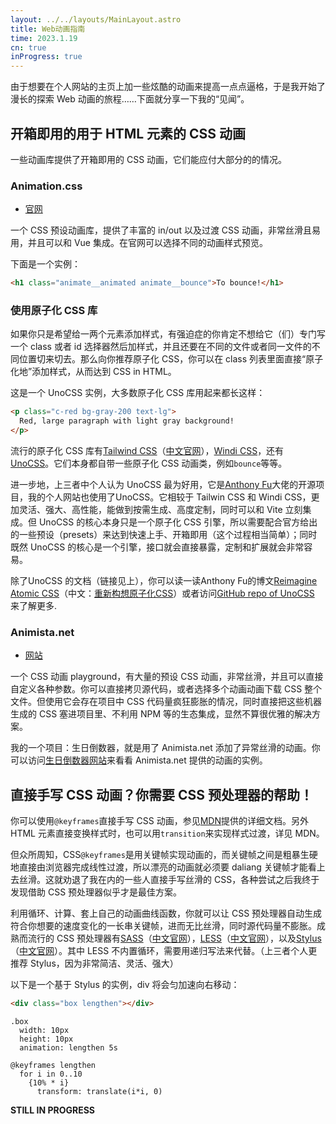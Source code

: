 ```yaml
---
layout: ../../layouts/MainLayout.astro
title: Web动画指南
time: 2023.1.19
cn: true
inProgress: true
---
```


由于想要在个人网站的主页上加一些炫酷的动画来提高一点点逼格，于是我开始了漫长的探索 Web 动画的旅程……下面就分享一下我的“见闻”。

## 开箱即用的用于 HTML 元素的 CSS 动画

一些动画库提供了开箱即用的 CSS 动画，它们能应付大部分的的情况。

### Animation.css

- [官网](https://animation.style)

一个 CSS 预设动画库，提供了丰富的 in/out 以及过渡 CSS 动画，非常丝滑且易用，并且可以和 Vue 集成。在官网可以选择不同的动画样式预览。

下面是一个实例：

```html
<h1 class="animate__animated animate__bounce">To bounce!</h1>
```

### 使用原子化 CSS 库

如果你只是希望给一两个元素添加样式，有强迫症的你肯定不想给它（们）专门写一个 class 或者 id 选择器然后加样式，并且还要在不同的文件或者同一文件的不同位置切来切去。那么向你推荐原子化 CSS，你可以在 class 列表里面直接“原子化地”添加样式，从而达到 CSS in HTML。

这是一个 UnoCSS 实例，大多数原子化 CSS 库用起来都长这样：

```html
<p class="c-red bg-gray-200 text-lg">
  Red, large paragraph with light gray background!
</p>
```

流行的原子化 CSS 库有[Tailwind CSS](https://tailwindcss.com)（[中文官网](https://www.tailwind.cn)），[Windi CSS](https://windicss.org)，还有[UnoCSS](https://uno.antfu.me)。它们本身都自带一些原子化 CSS 动画类，例如`bounce`等等。

进一步地，上三者中个人认为 UnoCSS 最为好用，它是[Anthony Fu](https://antfu.me)大佬的开源项目，我的个人网站也使用了UnoCSS。它相较于 Tailwin CSS 和 Windi CSS，更加灵活、强大、高性能，能做到按需生成、高度定制，同时可以和 Vite 立刻集成。但 UnoCSS 的核心本身只是一个原子化 CSS 引擎，所以需要配合官方给出的一些预设（presets）来达到快速上手、开箱即用（这个过程相当简单）；同时既然 UnoCSS 的核心是一个引擎，接口就会直接暴露，定制和扩展就会非常容易。

除了UnoCSS 的文档（链接见上），你可以读一读Anthony Fu的博文[Reimagine Atomic CSS](https://antfu.me/posts/reimagine-atomic-css)（中文：[重新构想原子化CSS](https://antfu.me/posts/reimagine-atomic-css-zh)）或者访问[GitHub repo of UnoCSS](https://github.com/unocss/unocss) 来了解更多.

### Animista.net

- [网站](https://animista.net)

一个 CSS 动画 playground，有大量的预设 CSS 动画，非常丝滑，并且可以直接自定义各种参数。你可以直接拷贝源代码，或者选择多个动画动画下载 CSS 整个文件。但使用它会存在项目中 CSS 代码量疯狂膨胀的情况，同时直接把这些机器生成的 CSS 塞进项目里、不利用 NPM 等的生态集成，显然不算很优雅的解决方案。

我的一个项目：生日倒数器，就是用了 Animista.net 添加了异常丝滑的动画。你可以访问[生日倒数器网站](https://birthday-count-downer.netlify.app)来看看 Animista.net 提供的动画的实例。

## 直接手写 CSS 动画？你需要 CSS 预处理器的帮助！

你可以使用`@keyframes`直接手写 CSS 动画，参见[MDN](https://developer.mozilla.org)提供的详细文档。另外 HTML 元素直接变换样式时，也可以用`transition`来实现样式过渡，详见 MDN。

但众所周知，CSS`@keyframes`是用关键帧实现动画的，而关键帧之间是粗暴生硬地直接由浏览器完成线性过渡，所以漂亮的动画就必须要 daliang 关键帧才能看上去丝滑。这就劝退了我在内的一些人直接手写丝滑的 CSS，各种尝试之后我终于发现借助 CSS 预处理器似乎才是最佳方案。

利用循环、计算、套上自己的动画曲线函数，你就可以让 CSS 预处理器自动生成符合你想要的速度变化的一长串关键帧，进而无比丝滑，同时源代码量不膨胀。成熟而流行的 CSS 预处理器有[SASS](https://sass-lang.com)（[中文官网](https://www.sass.hk)），[LESS](https://lesscss.org)（[中文官网](https://less.bootcss.com)），以及[Stylus](https://stylus-lang.com)（[中文官网](https://www.stylus-lang.cn)）。其中 LESS 不内置循环，需要用递归写法来代替。（上三者个人更推荐 Stylus，因为非常简洁、灵活、强大）

以下是一个基于 Stylus 的实例，div 将会匀加速向右移动：

```html
<div class="box lengthen"></div>
```

```stylus
.box
  width: 10px
  height: 10px
  animation: lengthen 5s

@keyframes lengthen
  for i in 0..10
    {10% * i}
      transform: translate(i*i, 0)
```

**STILL IN PROGRESS**
